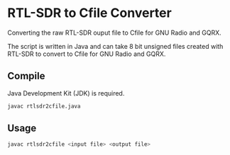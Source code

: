 # RTL-SDR to Cfile Converter
Converting the raw RTL-SDR ouput file to Cfile for GNU Radio and GQRX. 

The script is written in Java and can take 8 bit unsigned files created with RTL-SDR to convert to Cfile for GNU Radio and GQRX.

## Compile
Java Development Kit (JDK) is required. 

```bash
javac rtlsdr2cfile.java
```

## Usage
```bash
javac rtlsdr2cfile <input file> <output file>
```
